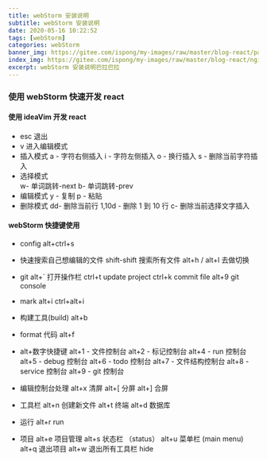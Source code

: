 ```yaml
---
title: webStorm 安装说明
subtitle: webStorm 安装说明
date: 2020-05-16 10:22:52
tags: [webStorm]
categories: webStorm
banner_img: https://gitee.com/ispong/my-images/raw/master/blog-react/page.png
index_img: https://gitee.com/ispong/my-images/raw/master/blog-react/nginx/nginx.png
excerpt: webStorm 安装说明巴拉巴拉
---
```


### 使用 webStorm 快速开发 react

#### 使用 ideaVim 开发 react

- esc 退出
- v 进入编辑模式
- 插入模式
  a - 字符右侧插入
  i - 字符左侧插入
  o - 换行插入
  s - 删除当前字符插入
- 选择模式  
  w- 单词跳转-next
  b- 单词跳转-prev
- 编辑模式
  y - 复制
  p - 粘贴
- 删除模式
  dd- 删除当前行
  1,10d - 删除 1 到 10 行
  c- 删除当前选择文字插入

#### webStorm 快捷键使用

- config
  alt+ctrl+s

- 快速搜索自己想编辑的文件
  shift-shift 搜索所有文件
  alt+h / alt+l 去做切换

- git
  alt+` 打开操作栏
  ctrl+t update project
  ctrl+k commit file
  alt+9 git console

- mark 
  alt+i
  ctrl+alt+i

- 构建工具(build)
  alt+b

- format 代码
  alt+f

- alt+数字快捷键
  alt+1 - 文件控制台
  alt+2 - 标记控制台
  alt+4 - run 控制台
  alt+5 - debug 控制台
  alt+6 - todo 控制台
  alt+7 - 文件结构控制台
  alt+8 - service 控制台
  alt+9 - git 控制台

- 编辑控制台处理
  alt+x 清屏
  alt+[ 分屏
  alt+] 合屏

- 工具栏
  alt+n 创建新文件
  alt+t 终端
  alt+d 数据库

- 运行
  alt+r run

- 项目
  alt+e 项目管理
  alt+s 状态栏 （status）
  alt+u 菜单栏 (main menu)
  alt+q 退出项目
  alt+w 退出所有工具栏 hide
